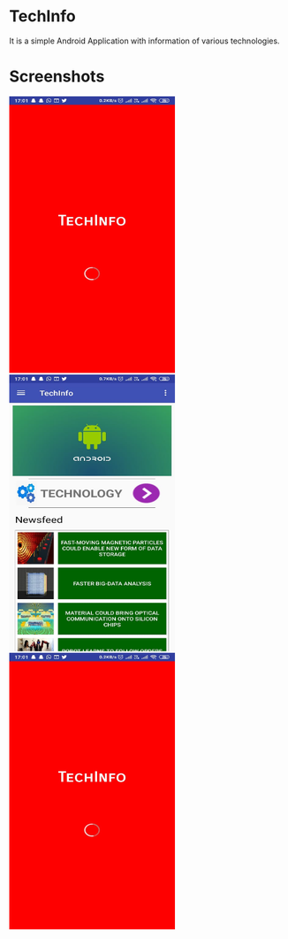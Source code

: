 # TechInfo
It is a simple Android Application with information of various technologies.

# Screenshots

<img src="images/splash.jpeg" height="500" width="300">                              <img src="images/home.jpeg" height="500" width="300">
<img src="images/splash.jpeg" height="500" width="300">
